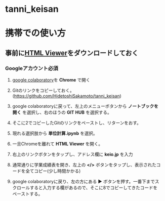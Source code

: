 # tanni_keisan

# 携帯での使い方

## **事前に[HTML Viewer](https://apps.apple.com/jp/app/html-viewer-q/id810042973)をダウンロードしておく**
### **Googleアカウント必須**

1. [google colaboratory](https://colab.research.google.com/notebooks/welcome.ipynb?hl=ja)を **Chrome** で開く

2. Gitのリンクをコピーしておく。<br>
  (https://github.com/HidetoshiSakamoto/tanni_keisan)

3. google colaboratoryに戻って、左上のメニューボタンから **ノートブックを開く** を選択し、右のほうの **GIT HUB** を選択する。

4. そこに2でコピーしたGitのリンクをペーストし、リターンをおす。

5. 現れる選択肢から **単位計算.ipynb** を選択。

6. 一旦Chromeを離れて **HTML Viewer** を開く。

7. 右上のリンクボタンをタップし、アドレス欄に **keio.jp** を入力

8. 通常通りに学業成績表を開き、左上の **</>** ボタンをタップし、表示されたコードを全てコピー(少し時間かかる)

9. google colaboratoryに戻り、左の方にある **▶︎** ボタンを押す。一番下までスクロールすると入力する欄があるので、そこに8でコピーしてきたコードをペーストする。
